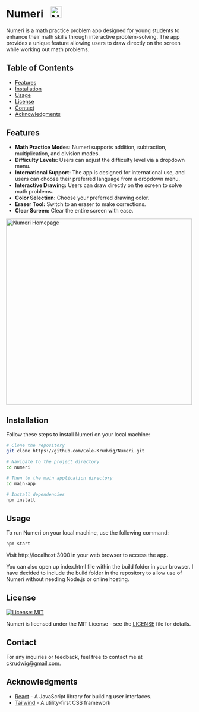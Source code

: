 # Numeri &nbsp; <img src="main-app/public/icon.png" alt="Numeri Logo" width="30">

Numeri is a math practice problem app designed for young students to enhance their math skills through interactive problem-solving. The app provides a unique feature allowing users to draw directly on the screen while working out math problems.

## Table of Contents

- [Features](#features)
- [Installation](#installation)
- [Usage](#usage)
- [License](#license)
- [Contact](#contact)
- [Acknowledgments](#acknowledgments)

## Features

- **Math Practice Modes:** Numeri supports addition, subtraction, multiplication, and division modes.
- **Difficulty Levels:** Users can adjust the difficulty level via a dropdown menu.
- **International Support:** The app is designed for international use, and users can choose their preferred language from a dropdown menu.
- **Interactive Drawing:** Users can draw directly on the screen to solve math problems.
- **Color Selection:** Choose your preferred drawing color.
- **Eraser Tool:** Switch to an eraser to make corrections.
- **Clear Screen:** Clear the entire screen with ease.

<img src="main-app/public/NumeriBackground.png" alt="Numeri Homepage" width="500">

## Installation

Follow these steps to install Numeri on your local machine:

```bash
# Clone the repository
git clone https://github.com/Cole-Krudwig/Numeri.git

# Navigate to the project directory
cd numeri

# Then to the main application directory
cd main-app

# Install dependencies
npm install
```

## Usage

To run Numeri on your local machine, use the following command:

```bash
npm start
```

Visit http://localhost:3000 in your web browser to access the app.

You can also open up index.html file within the build folder in your browser. I have decided to include the build folder in the repository to allow use of Numeri without needing Node.js or online hosting.

## License

[![License: MIT](https://img.shields.io/badge/License-MIT-blue.svg)](https://opensource.org/licenses/MIT)

Numeri is licensed under the MIT License - see the [LICENSE](LICENSE) file for details.

## Contact

For any inquiries or feedback, feel free to contact me at ckrudwig@gmail.com.

## Acknowledgments

- [React](https://reactjs.org/) - A JavaScript library for building user interfaces.
- [Tailwind](https://tailwindcss.com/) - A utility-first CSS framework
